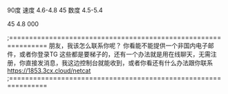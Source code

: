 90度 速度 4.6-4.8
45   数度 4.5-5.4

45 4.8
000

;===============================================================
朋友，我该怎么联系你呢？
你看能不能提供一个非国内电子邮件，或者你登录TG
这些都是要梯子的，还有一个办法就是用在线聊天，无需注册，你直接发消息，我这边控制台就能收到，或者你看还有什么办法跟你联系
https://1853.3cx.cloud/netcat
;===============================================================
